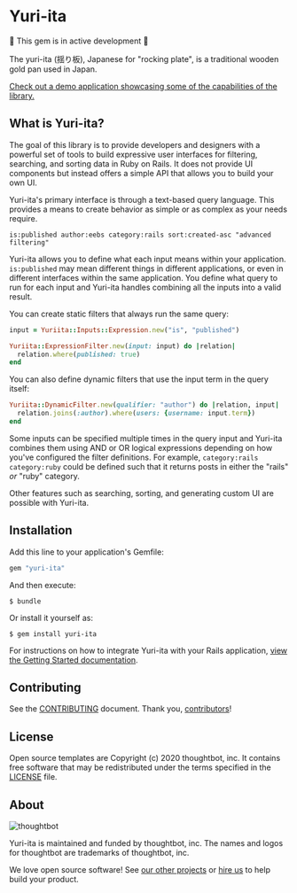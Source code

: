 # Yuri-ita

🚧 This gem is in active development 🚧

The yuri-ita (揺り板), Japanese for "rocking plate", is a traditional wooden gold
pan used in Japan.

[Check out a demo application showcasing some of the capabilities of the
library.][demo]

[demo]: https://yuriita-prerelease.herokuapp.com/movies

## What is Yuri-ita?

The goal of this library is to provide developers and designers with a powerful
set of tools to build expressive user interfaces for filtering, searching, and
sorting data in Ruby on Rails. It does not provide UI components but instead
offers a simple API that allows you to build your own UI.

Yuri-ita's primary interface is through a text-based query language. This
provides a means to create behavior as simple or as complex as your needs
require.


```
is:published author:eebs category:rails sort:created-asc "advanced filtering"
```

Yuri-ita allows you to define what each input means within your application.
`is:published` may mean different things in different applications, or even in
different interfaces within the same application. You define what query to run
for each input and Yuri-ita handles combining all the inputs into a valid result.

You can create static filters that always run the same query:

```ruby
input = Yuriita::Inputs::Expression.new("is", "published")

Yuriita::ExpressionFilter.new(input: input) do |relation|
  relation.where(published: true)
end
```

You can also define dynamic filters that use the input term in the query itself:


```ruby
Yuriita::DynamicFilter.new(qualifier: "author") do |relation, input|
  relation.joins(:author).where(users: {username: input.term})
end
```

Some inputs can be specified multiple times in the query input and Yuri-ita
combines them using AND or OR logical expressions depending on how you've
configured the filter definitions. For example, `category:rails category:ruby`
could be defined such that it returns posts in either the "rails" *or* "ruby"
category.

Other features such as searching, sorting, and generating custom UI are possible
with Yuri-ita.

## Installation

Add this line to your application's Gemfile:

```ruby
gem "yuri-ita"
```

And then execute:

    $ bundle

Or install it yourself as:

    $ gem install yuri-ita

For instructions on how to integrate Yuri-ita with your Rails application,
[view the Getting Started documentation](docs/getting_started.md).

## Contributing

See the [CONTRIBUTING] document. Thank you, [contributors]!

  [CONTRIBUTING]: CONTRIBUTING.md
  [contributors]: https://github.com/thoughtbot/yuri-ita/graphs/contributors

## License

Open source templates are Copyright (c) 2020 thoughtbot, inc.
It contains free software that may be redistributed
under the terms specified in the [LICENSE] file.

[LICENSE]: /LICENSE

## About

![thoughtbot](http://presskit.thoughtbot.com/images/thoughtbot-logo-for-readmes.svg)

Yuri-ita is maintained and funded by thoughtbot, inc.
The names and logos for thoughtbot are trademarks of thoughtbot, inc.

We love open source software!
See [our other projects][community]
or [hire us][hire] to help build your product.

  [community]: https://thoughtbot.com/community?utm_source=github
  [hire]: https://thoughtbot.com/hire-us?utm_source=github
